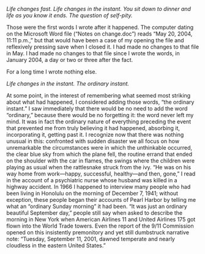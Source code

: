 _Life changes fast.
Life changes in the instant.
You sit down to dinner and life as you know it ends.
The question of self-pity._

Those were the first words I wrote after it happened. The computer dating on the Microsoft Word file (“Notes on change.doc”) reads “May 20, 2004, 11:11 p.m.,” but that would have been a case of my opening the file and reflexively pressing save when I closed it. I had made no changes to that file in May. I had made no changes to that file since I wrote the words, in January 2004, a day or two or three after the fact.

For a long time I wrote nothing else.

_Life changes in the instant._
_The ordinary instant._

At some point, in the interest of remembering what seemed most striking about what had happened, I considered adding those words, “the ordinary instant.” I saw immediately that there would be no need to add the word “ordinary,” because there would be no forgetting it: the word never left my mind. It was in fact the ordinary nature of everything preceding the event that prevented me from truly believing it had happened, absorbing it, incorporating it, getting past it. I recognize now that there was nothing unusual in this: confronted with sudden disaster we all focus on how unremarkable the circumstances were in which the unthinkable occurred, the clear blue sky from which the plane fell, the routine errand that ended on the shoulder with the car in flames, the swings where the children were playing as usual when the rattlesnake struck from the ivy. “He was on his way home from work—happy, successful, healthy—and then, gone,” I read in the account of a psychiatric nurse whose husband was killed in a highway accident. In 1966 I happened to interview many people who had been living in Honolulu on the morning of December 7, 1941; without exception, these people began their accounts of Pearl Harbor by telling me what an “ordinary Sunday morning” it had been. “It was just an ordinary beautiful September day,” people still say when asked to describe the morning in New York when American Airlines 11 and United Airlines 175 got flown into the World Trade towers. Even the report of the 9/11 Commission opened on this insistently premonitory and yet still dumbstruck narrative note: “Tuesday, September 11, 2001, dawned temperate and nearly cloudless in the eastern United States.”